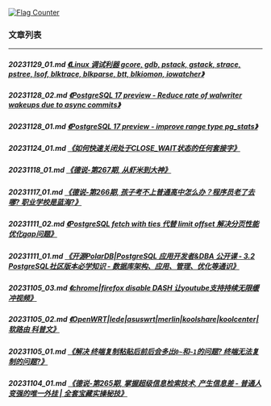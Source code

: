 <a rel="nofollow" href="http://info.flagcounter.com/h9V1"  ><img src="http://s03.flagcounter.com/count/h9V1/bg_FFFFFF/txt_000000/border_CCCCCC/columns_2/maxflags_12/viewers_0/labels_0/pageviews_0/flags_0/"  alt="Flag Counter"  border="0"  ></a>  
  
### 文章列表  
----  
##### 20231129_01.md   [《Linux 调试利器 gcore, gdb, pstack, gstack, strace, pstree, lsof, blktrace, blkparse, btt, blkiomon, iowatcher》](20231129_01.md)  
##### 20231128_02.md   [《PostgreSQL 17 preview - Reduce rate of walwriter wakeups due to async commits》](20231128_02.md)  
##### 20231128_01.md   [《PostgreSQL 17 preview - improve range type pg_stats》](20231128_01.md)  
##### 20231124_01.md   [《如何快速关闭处于CLOSE_WAIT状态的任何套接字》](20231124_01.md)  
##### 20231118_01.md   [《德说-第267期, 从虾米到大神》](20231118_01.md)  
##### 20231117_01.md   [《德说-第266期, 孩子考不上普通高中怎么办？程序员老了去哪? 职业学校是蓝海?》](20231117_01.md)  
##### 20231111_02.md   [《PostgreSQL fetch with ties 代替 limit offset 解决分页性能优化gap问题》](20231111_02.md)  
##### 20231111_01.md   [《开源PolarDB|PostgreSQL 应用开发者&DBA 公开课 - 3.2 PostgreSQL社区版本必学知识 - 数据库架构、应用、管理、优化等通识》](20231111_01.md)  
##### 20231105_03.md   [《chrome|firefox disable DASH 让youtube支持持续无限缓冲视频》](20231105_03.md)  
##### 20231105_02.md   [《OpenWRT|lede|asuswrt|merlin|koolshare|koolcenter|软路由 科普文》](20231105_02.md)  
##### 20231105_01.md   [《解决 终端复制粘贴后前后会多出`0~`和`~1`的问题? 终端无法复制的问题?》](20231105_01.md)  
##### 20231104_01.md   [《德说-第265期, 掌握超级信息检索技术, 产生信息差 - 普通人变强的唯一外挂 | 全套宝藏实操秘技》](20231104_01.md)  
